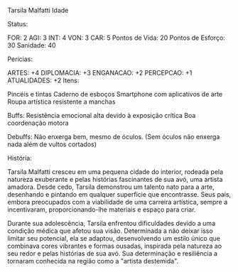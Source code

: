 Tarsila Malfatti
Idade 

Status:

FOR: 2
AGI: 3
INT: 4
VON: 3
CAR: 5
Pontos de Vida: 20
Pontos de Esforço: 30
Sanidade: 40

Perícias:

ARTES: +4
DIPLOMACIA: +3
ENGANACAO: +2
PERCEPCAO: +1
ATUALIDADES: +2
Itens:

Pincéis e tintas
Caderno de esboços
Smartphone com aplicativos de arte
Roupa artística resistente a manchas

Buffs:
Resistência emocional alta devido à exposição crítica
Boa coordenação motora

Debuffs:
Não enxerga bem, mesmo de óculos. (Sem óculos não enxerga nada além de vultos cortados)

História:

Tarsila Malfatti cresceu em uma pequena cidade do interior, rodeada pela natureza exuberante e pelas histórias fascinantes de sua avó, uma artista amadora. Desde cedo, Tarsila demonstrou um talento nato para a arte, desenhando e pintando em qualquer superfície que encontrasse. Seus pais, embora preocupados com a viabilidade de uma carreira artística, sempre a incentivaram, proporcionando-lhe materiais e espaço para criar.

Durante sua adolescência, Tarsila enfrentou dificuldades devido a uma condição médica que afetou sua visão. Determinada a não deixar isso limitar seu potencial, ela se adaptou, desenvolvendo um estilo único que combinava cores vibrantes e formas ousadas, inspirada pela natureza ao seu redor e pelas histórias de sua avó. Sua determinação e resiliência a tornaram conhecida na região como a "artista destemida".